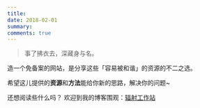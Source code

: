 ```yaml
---
title: 
date: 2018-02-01 
summary: 
comments: true
---
```


> 事了拂衣去，深藏身与名。

造一个免备案的网站，是分享这些「容易被和谐」的资源的不二之选。

希望这儿提供的**资源**和**方法**能给你新的思路，解决你的问题~

还想阅读些什么吗？
欢迎到我的博客围观：[辐射工作站](https://radiastu.com)
